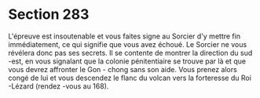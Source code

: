 # Section 283

L'épreuve est insoutenable et vous faites signe au Sorcier d'y
mettre fin immédiatement, ce qui signifie que vous avez échoué.
Le Sorcier ne vous révélera donc pas ses secrets. Il se contente de
montrer la direction du sud -est, en vous signalant que la colonie
pénitentiaire se trouve par là et que vous devrez affronter le Gon -
chong sans son aide. Vous prenez alors congé de lui et vous
descendez le flanc du volcan vers la forteresse du Roi -Lézard
(rendez -vous au  168).